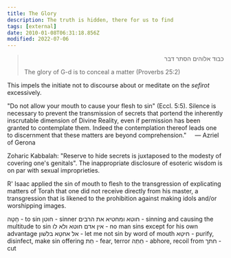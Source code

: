 ```yaml
---
title: The Glory
description: The truth is hidden, there for us to find
tags: [external]
date: 2010-01-08T06:31:18.856Z
modified: 2022-07-06
---
```


<blockquote dir="rtl">
כבוד אלוהים הסתר דבר
<p dir="ltr">The glory of G-d is to conceal a matter (Proverbs 25:2)
</p>
</blockquote>

This impels the initiate not to discourse about or meditate on the _sefirot_ excessively.

"Do not allow your mouth to cause your flesh to sin" (Eccl. 5:5). Silence is necessary to prevent the transmission of secrets that portend the inherently inscrutable dimension of Divine Reality, even if permission has been granted to contemplate them. Indeed the contemplation thereof leads one to discernment that these matters are beyond comprehension."
&nbsp;&nbsp;&nbsp; &mdash; Azriel of Gerona

Zoharic Kabbalah: "Reserve to hide secrets is juxtaposed to the modesty of covering one's genitals". The inappropriate disclosure of esoteric wisdom is on par with sexual improprieties.

R' Isaac applied the sin of mouth to flesh to the transgression of explicating matters of Torah that one did not receive directly from his master, a transgression that is likened to the prohibition against making idols and/or worshipping images.

חָטָה - to sin
חוטן - sinner
חוטא ומחטיא את הרבים - sinning and causing the multitude to sin
אין אדם חוטא ולא לו - no man sins except for his own advantage
אל אחטָא בלשׁון - let me not sin by word of mouth
חיטֵא - purify, disinfect, make sin offering
חַת - fear, terror
חַתַה - abhore, recoil from
חתך - cut
